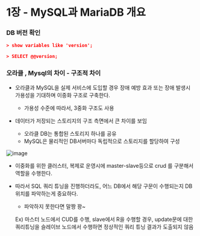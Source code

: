 # 1장 - MySQL과 MariaDB 개요

### DB 버전 확인

```json
> show variables like 'version';

> SELECT @@version;
```

### 오라클 , Mysql의 차이 - 구조적 차이

- 오라클과 MySQL을 실제 서비스에 도입할 경우 장애 예방 효과 또는 장애 발생시 가용성을 기대하며 이중화 구조로 구축한다.
    - 가용성 수준에 따라서, 3중화 구조도 사용

- 데이터가 저장되는 스토리지의 구조 측면에서 큰 차이를 보임
    - 오라클 DB는 통합된 스토리지 하나를 공유
    - MySQL은 물리적인 DB서버마다 독립적으로 스토리지를 할당하여 구성

![image](https://github.com/user-attachments/assets/c57dba45-3854-4f9c-8c0d-6c070baeeca2)


- 이중화를 위한 클러스터, 복제로 운영시에 master-slave등으로 crud 를 구분해서 역할을 수행한다.
- 따라서 SQL 쿼리 튜닝을 진행하더라도, 어느 DB에서 해당 구문이 수행되는지 DB위치를 파악하는게 중요하다.
    - 파악하지 못한다면 말짱 꽝~
    
    Ex) 마스터 노드에서 CUD를 수행, slave에서 R을 수행할 경우, update문에 대한 쿼리튜닝을 슬레이브 노드에서 수행하면 정상적인 쿼리 튜닝 결과가 도출되지 않음
